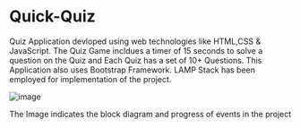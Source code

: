 # Quick-Quiz

Quiz Application devloped using web technologies like HTML,CSS & JavaScript.
The Quiz Game incldues a timer of 15 seconds to solve a question on the Quiz and Each Quiz has a set of 10+ Questions.
This Application also uses Bootstrap Framework.
LAMP Stack has been employed for implementation of the project.

![image](https://user-images.githubusercontent.com/67979587/131704143-9568d11c-1f95-4b0d-a99d-2a7f8a8c9b02.png)

The Image indicates the block diagram and progress of events in the project

